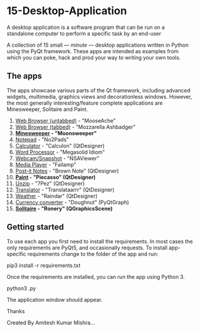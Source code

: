 # 15-Desktop-Application


A desktop application is a software program that can be run on a standalone computer to perform a specific task by an end-user


A collection of 15 small — *minute* — desktop applications written in Python
using the PyQt framework. These apps are intended as examples from
which you can poke, hack and prod your way to writing your own tools.


## The apps

The apps showcase various parts of the Qt framework, including advanced widgets,
multimedia, graphics views and decorationless windows. However, the most
generally interesting/feature complete applications are Minesweeper, Solitaire
and Paint.


1. [Web Browser (untabbed)](browser/) - "MooseAche"
1. [Web Browser (tabbed)](browser_tabbed/) - "Mozzarella Ashbadger"
1. **[Minesweeper](minesweeper/) - "Moonsweeper"**
1. [Notepad](notepad/) - "No2Pads"
1. [Calculator](calculator/) - "Calculon" (QtDesigner)
1. [Word Processor](wordprocessor/) - "Megasolid Idiom"
1. [Webcam/Snapshot](camera/) - "NSAViewer"
1. [Media Player](mediaplayer/) - "Failamp"
1. [Post-it Notes](notes/) - "Brown Note" (QtDesigner)
1. **[Paint](paint/) - "Piecasso" (QtDesigner)**
1. [Unzip](unzip/) - "7Pez" (QtDesigner)
1. [Translator](translate/) - "Translataarrr" (QtDesigner)
1. [Weather](weather/) - "Raindar" (QtDesigner)
1. [Currency converter](currency/) - "Doughnut" (PyQtGraph)
1. **[Solitaire](solitaire/) - "Ronery" (QGraphicsScene)**


## Getting started


To use each app you first need to install the requirements. In most cases
the only requirements are PyQt5, and occasionally requests. To install
app-specific requirements change to the folder of the app and run:


pip3 install -r requirements.txt


Once the requirements are installed, you can run the app using Python 3.


python3 <filename>.py


The application window should appear.


Thanks

Created By Amitesh Kumar Mishra...
